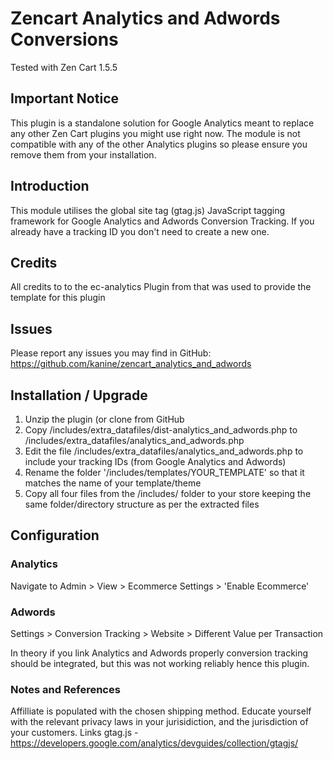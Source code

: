 # Zencart Analytics and Adwords Conversions
Tested with Zen Cart 1.5.5


## Important Notice
This plugin is a standalone solution for Google Analytics meant to replace any other Zen Cart plugins you might use right now. The module is not compatible with any of the other Analytics plugins so please ensure you remove them from your installation.

## Introduction
This module utilises the global site tag (gtag.js) JavaScript tagging framework for Google Analytics and Adwords Conversion Tracking.
If you already have a tracking ID you don't need to create a new one.

## Credits
All credits to to the ec-analytics Plugin from that was used to provide the template for this plugin

## Issues
Please report any issues you may find in GitHub:
https://github.com/kanine/zencart_analytics_and_adwords

## Installation / Upgrade 
1. Unzip the plugin (or clone from GitHub
2. Copy /includes/extra_datafiles/dist-analytics_and_adwords.php to /includes/extra_datafiles/analytics_and_adwords.php
3. Edit the file /includes/extra_datafiles/analytics_and_adwords.php to include your tracking IDs (from Google Analytics and Adwords) 
4. Rename the folder '/includes/templates/YOUR_TEMPLATE' so that it matches the name of your template/theme 
5. Copy all four files from the /includes/ folder to your store keeping the same folder/directory structure as per the extracted files

## Configuration
### Analytics
Navigate to Admin > View > Ecommerce Settings > 'Enable Ecommerce'

### Adwords
Settings > Conversion Tracking > Website > Different Value per Transaction

In theory if you link Analytics and Adwords properly conversion tracking should be integrated, but this was not working reliably hence this plugin.

### Notes and References
Affilliate is populated with the chosen shipping method.
Educate yourself with the relevant privacy laws in your jurisidiction, and the jurisdiction of your customers.
Links
gtag.js - https://developers.google.com/analytics/devguides/collection/gtagjs/

